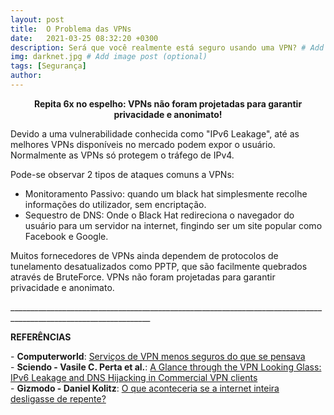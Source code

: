 ```yaml
---
layout: post
title:  O Problema das VPNs
date:   2021-03-25 08:32:20 +0300
description: Será que você realmente está seguro usando uma VPN? # Add post description (optional)
img: darknet.jpg # Add image post (optional)
tags: [Segurança]
author:
---
```

<center><strong>Repita 6x no espelho: VPNs não foram projetadas para garantir privacidade e anonimato!</strong></center> 



Devido a uma vulnerabilidade conhecida como "IPv6 Leakage", até as melhores VPNs disponíveis no mercado podem expor o usuário. Normalmente as VPNs só protegem o tráfego de IPv4.

Pode-se observar 2 tipos de ataques comuns a VPNs:
- Monitoramento Passivo: quando um black hat simplesmente recolhe informações do utilizador, sem encriptação.
- Sequestro de DNS: Onde o Black Hat redireciona o navegador do usuário para um servidor na internet, fingindo ser um site popular como Facebook e Google.

Muitos fornecedores de VPNs ainda dependem de protocolos de tunelamento desatualizados como PPTP, que são facilmente quebrados através de BruteForce.
VPNs não foram projetadas para garantir privacidade e anonimato.





<p>_________________________________________________________________________________________________________________</p>
<p><b>REFERÊNCIAS</b></p>
<p>- <b>Computerworld</b>: <a href="https://www.computerworld.com.pt/2015/07/02/servicos-de-vpn-menos-seguros-do-que-se-pensava/">Serviços de VPN menos seguros do que se pensava</a><br>
- <b>Sciendo - Vasile C. Perta et al.</b>: <a href="https://sciendo.com/article/10.1515/popets-2015-0006">A Glance through the VPN Looking Glass: IPv6 Leakage and DNS Hijacking in Commercial VPN clients</a><br>
- <b>Gizmodo - Daniel Kolitz</b>: <a href="https://gizmodo.uol.com.br/internet-desligar-de-repente/">O que aconteceria se a internet inteira desligasse de repente?
</a><br>

 
